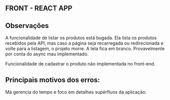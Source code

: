 ## FRONT - REACT APP

## Observações
A funcionalidade de listar os produtos está bugada. Ela lista os produtos recebidos pela API, mas caso a página seja recarregada ou redirecionada e volte para a listagem, o projeto morre. A tela fica em branco. Provavelmente por conta do async mau implementado.

Funcionalidade de cadastrar o produto não implementada no front-end.

## Principais motivos dos erros:
Má gerencia do tempo e foco em detalhes supérfluos da aplicação.
